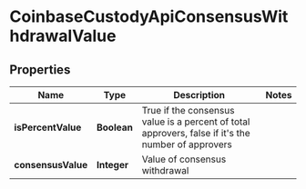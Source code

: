 
# CoinbaseCustodyApiConsensusWithdrawalValue

## Properties
Name | Type | Description | Notes
------------ | ------------- | ------------- | -------------
**isPercentValue** | **Boolean** | True if the consensus value is a percent of total approvers, false if it&#39;s the number of approvers | 
**consensusValue** | **Integer** | Value of consensus withdrawal | 



